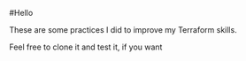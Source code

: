 #Hello

These are some practices I did to improve my Terraform skills.

Feel free to clone it and test it, if you want
